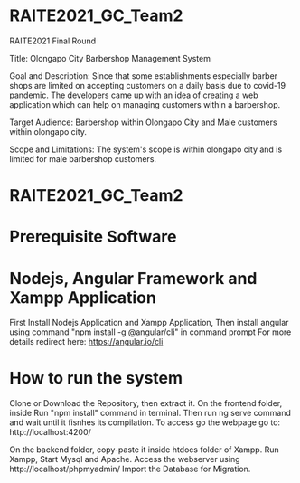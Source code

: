 # RAITE2021_GC_Team2

RAITE2021 Final Round


Title: Olongapo City Barbershop Management System

Goal and Description: Since that some establishments especially barber shops are limited on accepting customers on a daily basis due to covid-19 pandemic. The developers came up with an idea of creating a web application which can help on managing customers within a barbershop.

Target Audience: Barbershop within Olongapo City and Male customers within olongapo city.

Scope and Limitations: The system's scope is within olongapo city and is limited for male barbershop customers.

# RAITE2021_GC_Team2 

# Prerequisite Software
# Nodejs, Angular Framework and Xampp Application

First Install Nodejs Application and Xampp Application,
Then install angular using command "npm install -g @angular/cli" in command prompt
For more details redirect here: https://angular.io/cli

# How to run the system
Clone or Download the Repository, then extract it.
On the frontend folder, inside Run "npm install" command in terminal.
Then run ng serve command and wait until it fisnhes its compilation.
To access go the webpage go to: http://localhost:4200/

On the backend folder, copy-paste it inside htdocs folder of Xampp.
Run Xampp, Start Mysql and Apache.
Access the webserver using http://localhost/phpmyadmin/
Import the Database for Migration.

